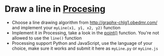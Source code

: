 # Draw a line in [Procesing](https://processing.org/)

- Choose a line drawing algorithm from http://graphx-chlg1.obedmr.com/ and implement your `myLine(x1, y1, x2, y2)` function
- Implement it in Processing, take a look in the [point()](https://processing.org/reference/point_.html) function. You're not allowed to use the `line()` function
- Processing support Python and JavaScript, use the language of your choice, make sure it works and submit it here as `myLine.py` or `myLine.js`